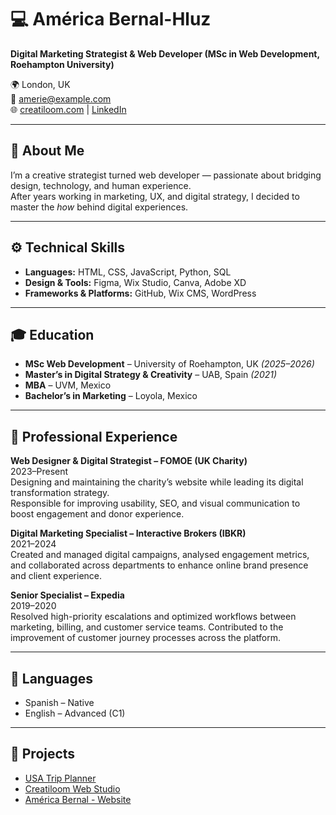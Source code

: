 # 💻 América Bernal-Hluz  
**Digital Marketing Strategist & Web Developer (MSc in Web Development, Roehampton University)**  

🌍 London, UK  
📧 amerie@example.com  
🌐 [creatiloom.com](https://creatiloom.com) | [LinkedIn](https://linkedin.com/in/americabernal)  

---

## 🧠 About Me
I’m a creative strategist turned web developer — passionate about bridging design, technology, and human experience.  
After years working in marketing, UX, and digital strategy, I decided to master the *how* behind digital experiences.  

---

## ⚙️ Technical Skills
- **Languages:** HTML, CSS, JavaScript, Python, SQL  
- **Design & Tools:** Figma, Wix Studio, Canva, Adobe XD  
- **Frameworks & Platforms:** GitHub, Wix CMS, WordPress  

---

## 🎓 Education
- **MSc Web Development** – University of Roehampton, UK *(2025–2026)*  
- **Master’s in Digital Strategy & Creativity** – UAB, Spain *(2021)*
- **MBA** – UVM, Mexico  
- **Bachelor’s in Marketing** – Loyola, Mexico  

---

## 💼 Professional Experience

**Web Designer & Digital Strategist – FOMOE (UK Charity)**  
2023–Present  
Designing and maintaining the charity’s website while leading its digital transformation strategy.  
Responsible for improving usability, SEO, and visual communication to boost engagement and donor experience.  

**Digital Marketing Specialist – Interactive Brokers (IBKR)**  
2021–2024  
Created and managed digital campaigns, analysed engagement metrics, and collaborated across departments to enhance online brand presence and client experience.  

**Senior Specialist – Expedia**  
2019–2020  
Resolved high-priority escalations and optimized workflows between marketing, billing, and customer service teams. Contributed to the improvement of customer journey processes across the platform.

---

## 💬 Languages
- Spanish – Native  
- English – Advanced (C1)  

---

## 🌟 Projects
- [USA Trip Planner](https://www.usa-trip-planner.com/)  
- [Creatiloom Web Studio](https://creatiloom.com)  
- [América Bernal - Website](https://americabernal.com)
